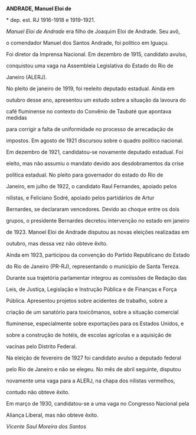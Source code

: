 **ANDRADE, Manuel Eloi de**



\* dep. est. RJ 1916-1918 e 1919-1921.



*Manuel Eloi de Andrade* era filho de Joaquim Eloi de Andrade. Seu avô,

o comendador Manuel dos Santos Andrade, foi político em Iguaçu.



Foi diretor da Imprensa Nacional. Em dezembro de 1915, candidato avulso,

conquistou uma vaga na Assembleia Legislativa do Estado do Rio de

Janeiro (ALERJ).



No pleito de janeiro de 1919, foi reeleito deputado estadual. Ainda em

outubro desse ano, apresentou um estudo sobre a situação da lavoura do

café fluminense no contexto do Convênio de Taubaté que apontava medidas

para corrigir a falta de uniformidade no processo de arrecadação de

impostos. Em agosto de 1921 discursou sobre o quadro político nacional.



Em dezembro de 1921, candidatou-se novamente deputado estadual. Foi

eleito, mas não assumiu o mandato devido aos desdobramentos da crise

política estadual. No pleito para governador do estado do Rio de

Janeiro, em julho de 1922, o candidato Raul Fernandes, apoiado pelos

nilistas, e Feliciano Sodré, apoiado pelos partidários de Artur

Bernardes, se declararam vencedores. Devido ao choque entre os dois

grupos, o presidente Bernardes decretou intervenção no estado em janeiro

de 1923. Manoel Eloi de Andrade disputou as novas eleições realizadas em

outubro, mas dessa vez não obteve êxito.



Ainda em 1923, participou da convenção do Partido Republicano do Estado

do Rio de Janeiro (PR-RJ), representando o município de Santa Tereza.



Durante sua trajetória parlamentar integrou as comissões de Redação das

Leis, de Justiça, Legislação e Instrução Pública e de Finanças e Força

Pública. Apresentou projetos sobre acidentes de trabalho, sobre a

criação de um sanatório para toxicômanos, sobre a situação comercial

fluminense, especialmente sobre exportações para os Estados Unidos, e

sobre a construção de hotéis, de escolas agrícolas e a aquisição de

vacinas pelo Distrito Federal.



Na eleição de fevereiro de 1927 foi candidato avulso a deputado federal

pelo Rio de Janeiro e não se elegeu. No mês de abril seguinte, disputou

novamente uma vaga para a ALERJ, na chapa dos nilistas vermelhos,

contudo não obteve êxito.



Em março de 1930, candidatou-se a uma vaga no Congresso Nacional pela

Aliança Liberal, mas não obteve êxito.



*Vicente Saul Moreira dos Santos*



